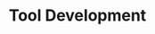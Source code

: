 ---
title: Tool Development
parent: /phases/01-resource-development
ref-id: TAC-05
short-desc: Adversaries will develop tools to help facilitate their intent and planned attack process. This can be in the form of a fully automated computer program or a simple script that is designed for basic web interactions.
layout: tactic
---